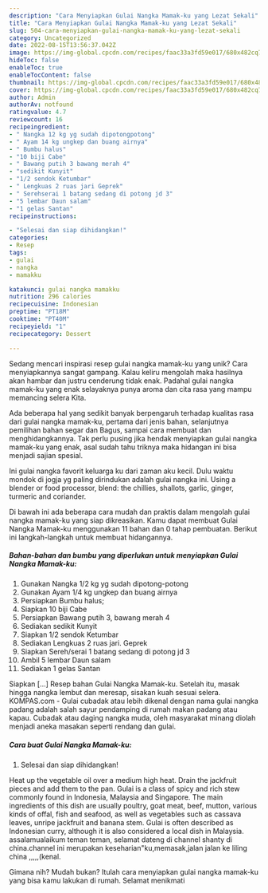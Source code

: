 ```yaml
---
description: "Cara Menyiapkan Gulai Nangka Mamak-ku yang Lezat Sekali"
title: "Cara Menyiapkan Gulai Nangka Mamak-ku yang Lezat Sekali"
slug: 504-cara-menyiapkan-gulai-nangka-mamak-ku-yang-lezat-sekali
category: Uncategorized
date: 2022-08-15T13:56:37.042Z
image: https://img-global.cpcdn.com/recipes/faac33a3fd59e017/680x482cq70/gulai-nangka-mamak-ku-foto-resep-utama.jpg
hideToc: false
enableToc: true
enableTocContent: false
thumbnail: https://img-global.cpcdn.com/recipes/faac33a3fd59e017/680x482cq70/gulai-nangka-mamak-ku-foto-resep-utama.jpg
cover: https://img-global.cpcdn.com/recipes/faac33a3fd59e017/680x482cq70/gulai-nangka-mamak-ku-foto-resep-utama.jpg
author: Admin
authorAv: notfound
ratingvalue: 4.7
reviewcount: 16
recipeingredient:
- " Nangka 12 kg yg sudah dipotongpotong"
- " Ayam 14 kg ungkep dan buang airnya"
- " Bumbu halus"
- "10 biji Cabe"
- " Bawang putih 3 bawang merah 4"
- "sedikit Kunyit"
- "1/2 sendok Ketumbar"
- " Lengkuas 2 ruas jari Geprek"
- " Serehserai 1 batang sedang di potong jd 3"
- "5 lembar Daun salam"
- "1 gelas Santan"
recipeinstructions:

- "Selesai dan siap dihidangkan!"
categories:
- Resep
tags:
- gulai
- nangka
- mamakku

katakunci: gulai nangka mamakku 
nutrition: 296 calories
recipecuisine: Indonesian
preptime: "PT18M"
cooktime: "PT40M"
recipeyield: "1"
recipecategory: Dessert

---
```





Sedang mencari inspirasi resep gulai nangka mamak-ku yang unik? Cara menyiapkannya sangat gampang. Kalau keliru mengolah maka hasilnya akan hambar dan justru cenderung tidak enak. Padahal gulai nangka mamak-ku yang enak selayaknya punya aroma dan cita rasa yang mampu memancing selera Kita.





Ada beberapa hal yang sedikit banyak berpengaruh terhadap kualitas rasa dari gulai nangka mamak-ku, pertama dari jenis bahan, selanjutnya pemilihan bahan segar dan Bagus, sampai cara membuat dan menghidangkannya. Tak perlu pusing jika hendak menyiapkan gulai nangka mamak-ku yang enak,      asal sudah tahu triknya maka hidangan ini bisa menjadi sajian spesial.














Ini gulai nangka favorit keluarga ku dari zaman aku kecil. Dulu waktu mondok di jogja yg paling dirindukan adalah gulai nangka ini. Using a blender or food processor, blend: the chillies, shallots, garlic, ginger, turmeric and coriander.






Di bawah ini ada beberapa cara mudah dan praktis dalam mengolah gulai nangka mamak-ku yang siap dikreasikan. Kamu dapat membuat Gulai Nangka Mamak-ku menggunakan 11 bahan dan 0 tahap pembuatan. Berikut ini langkah-langkah untuk membuat hidangannya.

<!--inarticleads1-->

##### Bahan-bahan dan bumbu yang diperlukan untuk menyiapkan Gulai Nangka Mamak-ku:

1. Gunakan  Nangka 1/2 kg yg sudah dipotong-potong
1. Gunakan  Ayam 1/4 kg ungkep dan buang airnya
1. Persiapkan  Bumbu halus;
1. Siapkan 10 biji Cabe
1. Persiapkan  Bawang putih 3, bawang merah 4
1. Sediakan sedikit Kunyit
1. Siapkan 1/2 sendok Ketumbar
1. Sediakan  Lengkuas 2 ruas jari. Geprek
1. Siapkan  Sereh/serai 1 batang sedang di potong jd 3
1. Ambil 5 lembar Daun salam
1. Sediakan 1 gelas Santan


Siapkan […] Resep bahan Gulai Nangka Mamak-ku. Setelah itu, masak hingga nangka lembut dan meresap, sisakan kuah sesuai selera. KOMPAS.com - Gulai cubadak atau lebih dikenal dengan nama gulai nangka padang adalah salah sayur pendamping di rumah makan padang atau kapau. Cubadak atau daging nangka muda, oleh masyarakat minang diolah menjadi aneka masakan seperti rendang dan gulai. 

<!--inarticleads2-->

##### Cara buat Gulai Nangka Mamak-ku:


1. Selesai dan siap dihidangkan!

Heat up the vegetable oil over a medium high heat. Drain the jackfruit pieces and add them to the pan. Gulai is a class of spicy and rich stew commonly found in Indonesia, Malaysia and Singapore. The main ingredients of this dish are usually poultry, goat meat, beef, mutton, various kinds of offal, fish and seafood, as well as vegetables such as cassava leaves, unripe jackfruit and banana stem. Gulai is often described as Indonesian curry, although it is also considered a local dish in Malaysia. assalamualaikum teman teman, selamat dateng di channel shanty di china.channel ini merupakan keseharian&#34;ku,memasak,jalan jalan ke liling china ,,,,,(kenal. 

Gimana nih? Mudah bukan? Itulah cara menyiapkan gulai nangka mamak-ku yang bisa kamu lakukan di rumah. Selamat menikmati

